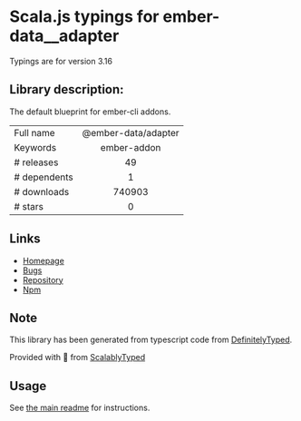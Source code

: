 
# Scala.js typings for ember-data__adapter

Typings are for version 3.16

## Library description:
The default blueprint for ember-cli addons.

|                    |                 |
| ------------------ | :-------------: |
| Full name          | @ember-data/adapter |
| Keywords           | ember-addon |
| # releases         | 49 |
| # dependents       | 1 |
| # downloads        | 740903 |
| # stars            | 0 |

## Links
- [Homepage](https://github.com/emberjs/data#readme)
- [Bugs](https://github.com/emberjs/data/issues)
- [Repository](https://github.com/emberjs/data)
- [Npm](https://www.npmjs.com/package/%40ember-data%2Fadapter)
    


## Note
This library has been generated from typescript code from [DefinitelyTyped](https://definitelytyped.org).

Provided with :purple_heart: from [ScalablyTyped](https://github.com/oyvindberg/ScalablyTyped)

## Usage
See [the main readme](../../readme.md) for instructions.


